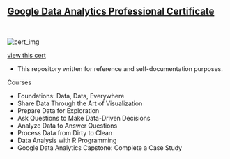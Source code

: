 ## [Google Data Analytics Professional Certificate](https://www.coursera.org/professional-certificates/google-data-analytics)

&nbsp;

![cert_img](https://github.com/dchlseo/google-data-analytics/assets/70427747/47c59c34-2275-4527-8441-e9a5791baeba)

[view this cert](https://coursera.org/verify/professional-cert/D7ZLHA3UKQAV)

* This repository written for reference and self-documentation purposes.

Courses
  - Foundations: Data, Data, Everywhere
  - Share Data Through the Art of Visualization
  - Prepare Data for Exploration
  - Ask Questions to Make Data-Driven Decisions
  - Analyze Data to Answer Questions
  - Process Data from Dirty to Clean
  - Data Analysis with R Programming
  - Google Data Analytics Capstone: Complete a Case Study
